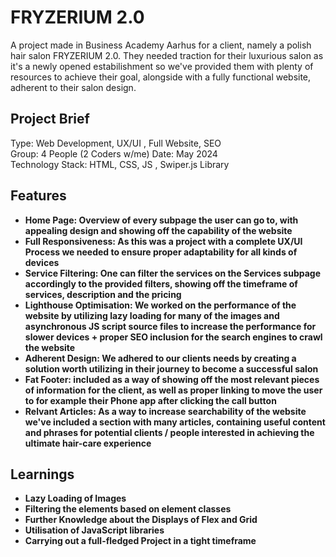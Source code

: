 <h1>FRYZERIUM 2.0</h1>
A project made in Business Academy Aarhus for a client, namely a polish hair salon FRYZERIUM 2.0. They needed traction for their luxurious salon as it's a newly opened estabilishment so we've provided them with plenty of resources to achieve their goal, alongside with a fully functional website, adherent to their salon design. 

<h2>Project Brief</h2>
Type: Web Development, UX/UI , Full Website, SEO <br>
Group: 4 People (2 Coders w/me)
Date: May 2024 <br>
Technology Stack: HTML, CSS, JS , Swiper.js Library<br>

<h2>Features</h2>
<ul>
    <li><strong>Home Page: Overview of every subpage the user can go to, with appealing design and showing off the capability of the website</li>
    <li><strong>Full Responsiveness: As this was a project with a complete UX/UI Process we needed to ensure proper adaptability for all kinds of devices</li>
    <li><strong>Service Filtering: One can filter the services on the Services subpage accordingly to the provided filters, showing off the timeframe of services, description and the pricing</li>
    <li><strong>Lighthouse Optimisation: We worked on the performance of the website by utilizing lazy loading for many of the images and asynchronous JS script source files to increase the performance for slower devices + proper SEO inclusion for the search engines to crawl the website </li>
    <li><strong>Adherent Design: We adhered to our clients needs by creating a solution worth utilizing in their journey to become a successful salon</li>
    <li><strong>Fat Footer: included as a way of showing off the most relevant pieces of information for the client, as well as proper linking to move the user to for example their Phone app after clicking the call button</li>
    <li><strong>Relvant Articles: As a way to increase searchability of the website we've included a section with many articles, containing useful content and phrases for potential clients / people interested in achieving the ultimate hair-care experience</li>
</ul>

<h2>Learnings</h2>
<ul>
    <li><strong>Lazy Loading of Images</li>
    <li><strong>Filtering the elements based on element classes</li>
    <li><strong>Further Knowledge about the Displays of Flex and Grid</li>
    <li><strong>Utilisation of JavaScript libraries</li>
    <li><strong>Carrying out a full-fledged Project in a tight timeframe</li>
    
</ul>

